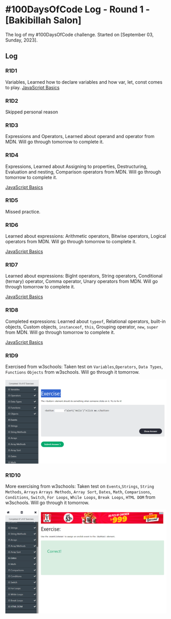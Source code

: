 # #100DaysOfCode Log - Round 1 - [Bakibillah Salon]

The log of my #100DaysOfCode challenge. Started on [September 03, Sunday, 2023].

## Log

### R1D1 
Variables, Learned how to declare variables and how var, let, const comes to play. [JavaScript Basics](https://github.com/sakibian/code-daily/commit/997b81337cc77061739a55b5ba5332b3daa12235)

### R1D2 
Skipped personal reason

### R1D3
Expressions and Operators, Learned about operand and operator from MDN. Will go through tomorrow to complete it.

### R1D4
Expressions, Learned about Assigning to properties, Destructuring, Evaluation and nesting, Comparison operators from MDN. Will go through tomorrow to complete it.

[JavaScript Basics](https://github.com/sakibian/code-daily/commit/92cd6b739dd01da0f5baafea2f6d4021902fe189)
### R1D5
Missed practice.

### R1D6
Learned about expressions: Arithmetic operators, Bitwise operators, Logical operators from MDN. Will go through tomorrow to complete it.

[JavaScript Basics](https://github.com/sakibian/code-daily/commit/c706b555a63cb6d493e4cd5ef63e853e5bab4415)
### R1D7
Learned about expressions: BigInt operators, String operators, Conditional (ternary) operator, Comma operator, Unary operators from MDN. Will go through tomorrow to complete it. 

[JavaScript Basics](https://github.com/sakibian/code-daily/commit/08c72725098dcb0a0f36e0e8ed0e81a367a347aa)
### R1D8
Completed expressions: Learned about `typeof`, Relational operators, built-in objects, Custom objects, `instanceof`, `this`, Grouping operator, `new`, `super`  from MDN. Will go through tomorrow to complete it. 

[JavaScript Basics](https://github.com/sakibian/code-daily/commit/b3872238dd76214c9b7758c303f91f126f9b7618)
### R1D9
Exercised from w3schools: Taken test on `Variables`,`Operators`, `Data Types`, `Functions` `Objects` from w3schools. Will go through it tomorrow. 

![Progress made](js-prepare-basic.png)

### R1D10
More exercising from w3schools: Taken test on `Events`,`Strings`, `String Methods`, `Arrays` `Arrays Methods`, `Array Sort`, `Dates`, `Math`, `Comparisons`, `Conditions`, `Switch`, `For Loops`, `While Loops`, `Break Loops`, `HTML DOM` from w3schools. Will go through it tomorrow. 

![Exercise complete](js-excercise-complete.png)